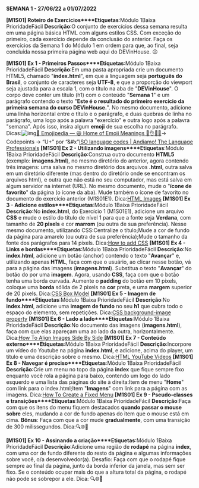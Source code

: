 **SEMANA 1 - 27/06/22 a 01/07/2022**



**[M1S01] Roteiro de Exercícios****Etiquetas**:Módulo 1Baixa PrioridadeFácil
**Descrição**:O conjunto de exercícios dessa semana resulta em uma página básica HTML com alguns estilos CSS. Com exceção do primeiro, cada exercício depende da conclusão do anterior. Faça os exercícios da Semana 1 do Módulo 1 em ordem para que, ao final, seja concluída nossa primeira página web aqui do DEVinHouse. 😉

**[M1S01] Ex 1 - Primeiros Passos****Etiquetas**:Módulo 1Baixa PrioridadeFácil
**Descrição**:Em uma pasta apropriada crie um documento HTML5, chamado "**index.html**", em que a linguagem seja **português do Brasil**, o conjunto de caracteres seja **UTF-8**, e que a proporção do viewport seja ajustada para a escala 1, com o título na aba de "**DEVinHouse**". O corpo deve conter um título (h1) com o conteúdo "**Semana 1**" e um parágrafo contendo o texto "**Este é o resultado do primeiro exercício da primeira semana do curso DEVinHouse.**".
No mesmo documento, adicione uma linha horizontal entre o título e o parágrafo, e duas quebras de linha no parágrafo, uma logo após a palavra "exercício" e outra logo após a palavra "semana".
Após isso, insira algum **emoji** de sua escolha no parágrafo.
Dicas:![img](https://lh6.googleusercontent.com/GSCX8RUXtRiGDgljjbJzyUB37-h_KkNSQAOiTb58TTPNsq0YUKRoWkd8U1ObRXhlwqZ2B7GYfgZhUZ0_niwYN_XesaZ4WEt_bFFYuXl_MQXmSJK9BjvBC_8fwM2td03J6rtBSNpGNAYJTzSugA)[📙 Emojipedia — 😃 Home of Emoji Meanings 💁👌🎍😍](https://emojipedia.org/)-> Codepoints -> “U+” por “&#x”[ISO language codes | Andiamo! The Language Professionals](https://www.andiamo.co.uk/resources/iso-language-codes)
**[M1S01] Ex 2 - Utilizando imagens****Etiquetas**:Módulo 1Baixa PrioridadeFácil
**Descrição**:Construa outro documento **HTML5** (exemplo: **imagens.html**), no mesmo diretório do anterior, agora contendo três imagens: uma salva no mesmo diretório dos arquivos **.html**, outra salva em um diretório diferente (mas dentro do diretório onde se encontram os arquivos html), e outra que não está no seu computador, mas está salva em algum servidor na internet (URL).
No mesmo documento, mude o "**ícone de favorito**" da página (o ícone da aba). Mude também o ícone de favorito no documento do exercício anterior (M1S01E1).
Dica:[HTML Images](https://www.w3schools.com/html/html_images.asp)
**[M1S01] Ex 3 - Adicione estilos****Etiquetas**:Módulo 1Baixa PrioridadeFácil
**Descrição**:No **index.html**, do Exercício 1 (M1S01E1), adicione um arquivo **CSS** e mude o estilo do título de nível 1 para que a fonte seja **Verdana**, com tamanho de **20 pixels** e cor **marrom** (ou outra de sua preferência).
Nesse mesmo documento, utilizando CSS:Centralize o título;Mude a cor de fundo da página para amarelo (ou outra de sua preferência);Mude o tamanho da fonte dos parágrafos para 14 pixels.
Dica:[How to add CSS](https://www.w3schools.com/css/css_howto.asp)
**[M1S01] Ex 4 - Links e bordas****Etiquetas**:Módulo 1Baixa PrioridadeFácil
**Descrição**:No **index.html**, adicione um botão (anchor) contendo o texto "**Avançar**" e, utilizando apenas **HTML**, faça com que o usuário, ao clicar nesse botão, vá para a página das imagens (**imagens.html**).
Substitua o texto "**Avançar**" do botão do por uma **imagem**.
Agora, usando **CSS**, faça com que o botão tenha uma borda curvada.
Aumente o **padding** do botão em 10 pixels, coloque uma **borda** sólida de 2 pixels na **cor** preta, e uma **margem** superior de 20 pixels.
Dica:[CSS Box Model](https://www.w3schools.com/css/css_boxmodel.asp)
**[M1S01] Ex 5 - Imagem de fundo****Etiquetas**:Módulo 1Baixa PrioridadeFácil
**Descrição**:No **index.html**, adicione uma **imagem de fundo** no seu **h1** que cubra todo o espaço do elemento, sem repetições.
Dica:[CSS background-image property](https://www.w3schools.com/cssref/pr_background-image.asp)
**[M1S01] Ex 6 - Lado a lado****Etiquetas**:Módulo 1Baixa PrioridadeFácil
**Descrição**:No documento das imagens (**imagens.html**), faça com que elas apareçam uma ao lado da outra, horizontalmente.
Dica:[How To Align Images Side By Side](https://www.w3schools.com/howto/howto_css_images_side_by_side.asp)
**[M1S01] Ex 7 - Conteúdo externo****Etiquetas**:Módulo 1Baixa PrioridadeFácil
**Descrição**:Incorpore um vídeo do Youtube na página **index.html**, e adicione, acima do player, um título e uma descrição sobre o mesmo.
Dica:[HTML YouTube Videos](https://www.w3schools.com/html/html_youtube.asp)
**[M1S01] Ex 8 - Navegar é preciso****Etiquetas**:Módulo 1Baixa PrioridadeFácil
**Descrição**:Crie um menu no topo da página **index** que fique sempre fixo enquanto você rola a página para baixo, contendo um logo do lado esquerdo e uma lista das páginas do site à direita:Item de menu "**Home**" com link para o index.html;Item "**Imagens**" com link para a página com as imagens.
Dica:[How To Create a Fixed Menu](https://www.w3schools.com/howto/howto_css_fixed_menu.asp)
**[M1S01] Ex 9 - Pseudo-classes e transições****Etiquetas**:Módulo 1Baixa PrioridadeFácil
**Descrição**:Faça com que os itens do menu fiquem destacados **quando passar o mouse sobre** eles, mudando a cor de fundo apenas do item que o mouse está em cima.
**Bônus**: Faça com que a cor mude **gradualmente**, com uma transição de 300 milissegundos.
Dica:🔍🌐🤭

**[M1S01] Ex 10 - Assinando a criação****Etiquetas**:Módulo 1Baixa PrioridadeFácil
**Descrição**:Adicione uma região de **rodapé** na página **index**, com uma cor de fundo diferente do resto da página e algumas informações sobre você, o/a desenvolvedor(a).
Desafio: Faça com que o rodapé fique sempre ao final da página, junto da borda inferior da janela, mas sem ser fixo. Se o conteúdo ocupar mais do que a altura total da página, o rodapé não pode se sobrepor a ele.
Dica: 
🔍🌐🤭